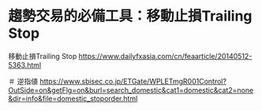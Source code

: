 # 趨勢交易的必備工具：移動止損Trailing Stop

移動止損Trailing Stop
https://www.dailyfxasia.com/cn/feaarticle/20140512-5363.html

＃ 逆指値
https://www.sbisec.co.jp/ETGate/WPLETmgR001Control?OutSide=on&getFlg=on&burl=search_domestic&cat1=domestic&cat2=none&dir=info&file=domestic_stoporder.html
